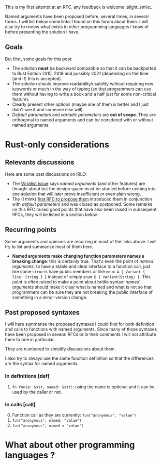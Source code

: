 This is my first attempt at an RFC, any feedback is welcome :slight_smile:.

Named arguments have been proposed before, several times, in several forms. I will list below some
links I found on this forum about them. I will also try to review what exists in other programming
languages I know of before presenting the solution I have.

## Goals

But first, some goals for this post:

- The solution **must** be backward compatible so that it can be backported to Rust Edition 2015,
  2018 and possibly 2021 (depending on the time (and if) this is accepted).
- The solution should improve readability/usability without requiring new keywords or much in the
  way of typing (so that programmers can use them without having to write a book and a half just
  for some non-critical feature).
- Clearly present other options (maybe one of them is better and I just didn't see it and someone
  else will).
- *Default parameters* and *variadic parameters* are **out of scope**. They are orthogonal to named
  arguments and can be consdered with or without named arguments.

# Rust-only considerations

## Relevants discussions

Here are some past discussions on IRLO:

- The [Wishlist issue](https://github.com/rust-lang/rfcs/issues/323) says *named arguments* (and
  other features) are thought about but the design space must be studied before rushing into one
  solution that will later prove insufficient or even plain wrong.
- The (I think) [first RFC to propose them](https://github.com/KokaKiwi/rfcs/blob/default_args/active/0000-default-arguments.md)
  introduced them in conjunction with *default parameters* and was closed as postponed. Some
  remarks on this RFC raised good points that have also been raised in subsequent RFCs, they will
  be listed in a section below.

## Recurring points

Some arguments and opinions are recurring in most of the links above. I will try to list and
summarise most of them here.

- **Named arguments make changing function parameters names a breaking change**: this is certainly
 true. That's even the point of *named arguments*, to have a stable and clear interface to a 
 function call, just like some `struct`s have public members or like `enum A { Variant { line: String } }`
 instead of simply `enum B { Variant(String) }`. This point is often raised to make a point about
 brittle syntax: *named arguments* should make it clear what is named and what is not so that 
 programmers can be sure they are not breaking the public interface of something in a minor version
 change.

## Past proposed syntaxes

I will here summarise the proposed syntaxes I could find for both definition and calls to functions
with named arguments. Since many of those syntaxes have been proposed in several RFCs or in their
comments I will not attribute them to one in particular.

They are numbered to simplify discussions about them.

I also try to always use the same function definition so that the differences are the syntax for
named arguments.

### In definitions [def]

1. `fn fun(a: &str, named: &str)`: using the name is optional and it can be used by the caller or
   not.

### In calls [call]

0. Function call as they are currently: `fun("anonymous", "value")`
1. `fun("anonymous", named: "value")`
2. `fun("anonymous", named = "value")`

# What about other programming languages ?
